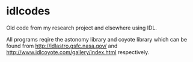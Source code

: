 # idlcodes
Old code from my research project and elsewhere using IDL. 

All programs reqire the astonomy library and coyote library which can be found from http://idlastro.gsfc.nasa.gov/ and http://www.idlcoyote.com/gallery/index.html respectively. 
